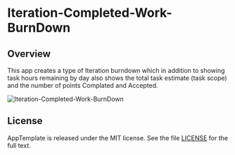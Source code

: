 Iteration-Completed-Work-BurnDown
=========================

## Overview

This app creates a type of Iteration burndown which in addition to showing task hours remaining by day also shows the total task estimate (task scope) and the number of points Complated and Accepted.

![Iteration-Completed-Work-BurnDown](https://raw.github.com/wrackzone/iteration-completed-work-burndown/master/iterationburndownwithpoints.png)


## License

AppTemplate is released under the MIT license.  See the file [LICENSE](https://raw.github.com/RallyApps/AppTemplate/master/LICENSE) for the full text.
